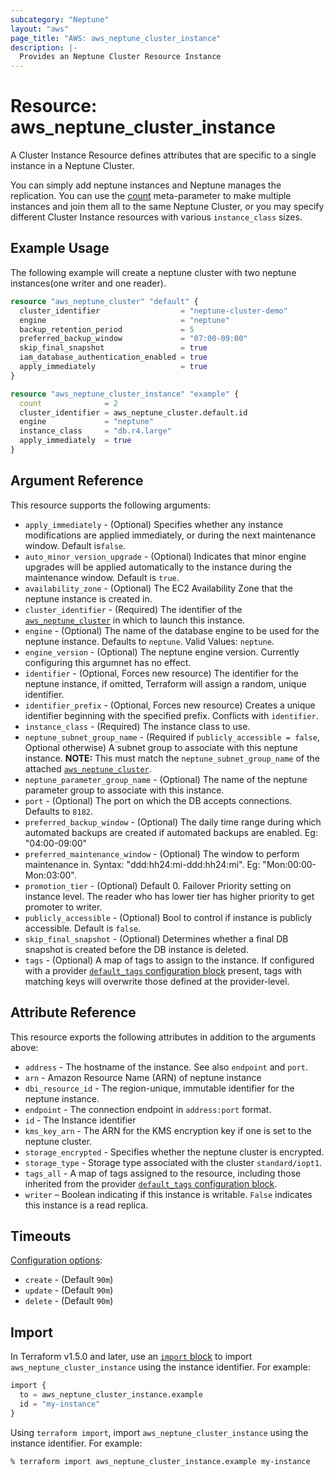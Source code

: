 ```yaml
---
subcategory: "Neptune"
layout: "aws"
page_title: "AWS: aws_neptune_cluster_instance"
description: |-
  Provides an Neptune Cluster Resource Instance
---
```


# Resource: aws_neptune_cluster_instance

A Cluster Instance Resource defines attributes that are specific to a single instance in a Neptune Cluster.

You can simply add neptune instances and Neptune manages the replication. You can use the [count][1]
meta-parameter to make multiple instances and join them all to the same Neptune Cluster, or you may specify different Cluster Instance resources with various `instance_class` sizes.

## Example Usage

The following example will create a neptune cluster with two neptune instances(one writer and one reader).

```terraform
resource "aws_neptune_cluster" "default" {
  cluster_identifier                  = "neptune-cluster-demo"
  engine                              = "neptune"
  backup_retention_period             = 5
  preferred_backup_window             = "07:00-09:00"
  skip_final_snapshot                 = true
  iam_database_authentication_enabled = true
  apply_immediately                   = true
}

resource "aws_neptune_cluster_instance" "example" {
  count              = 2
  cluster_identifier = aws_neptune_cluster.default.id
  engine             = "neptune"
  instance_class     = "db.r4.large"
  apply_immediately  = true
}
```

## Argument Reference

This resource supports the following arguments:

* `apply_immediately` - (Optional) Specifies whether any instance modifications
  are applied immediately, or during the next maintenance window. Default is`false`.
* `auto_minor_version_upgrade` - (Optional) Indicates that minor engine upgrades will be applied automatically to the instance during the maintenance window. Default is `true`.
* `availability_zone` - (Optional) The EC2 Availability Zone that the neptune instance is created in.
* `cluster_identifier` - (Required) The identifier of the [`aws_neptune_cluster`](/docs/providers/aws/r/neptune_cluster.html) in which to launch this instance.
* `engine` - (Optional) The name of the database engine to be used for the neptune instance. Defaults to `neptune`. Valid Values: `neptune`.
* `engine_version` - (Optional) The neptune engine version. Currently configuring this argumnet has no effect.
* `identifier` - (Optional, Forces new resource) The identifier for the neptune instance, if omitted, Terraform will assign a random, unique identifier.
* `identifier_prefix` - (Optional, Forces new resource) Creates a unique identifier beginning with the specified prefix. Conflicts with `identifier`.
* `instance_class` - (Required) The instance class to use.
* `neptune_subnet_group_name` - (Required if `publicly_accessible = false`, Optional otherwise) A subnet group to associate with this neptune instance. **NOTE:** This must match the `neptune_subnet_group_name` of the attached [`aws_neptune_cluster`](/docs/providers/aws/r/neptune_cluster.html).
* `neptune_parameter_group_name` - (Optional) The name of the neptune parameter group to associate with this instance.
* `port` - (Optional) The port on which the DB accepts connections. Defaults to `8182`.
* `preferred_backup_window` - (Optional) The daily time range during which automated backups are created if automated backups are enabled. Eg: "04:00-09:00"
* `preferred_maintenance_window` - (Optional) The window to perform maintenance in.
  Syntax: "ddd:hh24:mi-ddd:hh24:mi". Eg: "Mon:00:00-Mon:03:00".
* `promotion_tier` - (Optional) Default 0. Failover Priority setting on instance level. The reader who has lower tier has higher priority to get promoter to writer.
* `publicly_accessible` - (Optional) Bool to control if instance is publicly accessible. Default is `false`.
* `skip_final_snapshot` - (Optional) Determines whether a final DB snapshot is created before the DB instance is deleted.
* `tags` - (Optional) A map of tags to assign to the instance. If configured with a provider [`default_tags` configuration block](https://registry.terraform.io/providers/hashicorp/aws/latest/docs#default_tags-configuration-block) present, tags with matching keys will overwrite those defined at the provider-level.

## Attribute Reference

This resource exports the following attributes in addition to the arguments above:

* `address` - The hostname of the instance. See also `endpoint` and `port`.
* `arn` - Amazon Resource Name (ARN) of neptune instance
* `dbi_resource_id` - The region-unique, immutable identifier for the neptune instance.
* `endpoint` - The connection endpoint in `address:port` format.
* `id` - The Instance identifier
* `kms_key_arn` - The ARN for the KMS encryption key if one is set to the neptune cluster.
* `storage_encrypted` - Specifies whether the neptune cluster is encrypted.
* `storage_type` - Storage type associated with the cluster `standard/iopt1`.
* `tags_all` - A map of tags assigned to the resource, including those inherited from the provider [`default_tags` configuration block](https://registry.terraform.io/providers/hashicorp/aws/latest/docs#default_tags-configuration-block).
* `writer` – Boolean indicating if this instance is writable. `False` indicates this instance is a read replica.

[1]: https://www.terraform.io/docs/configuration/meta-arguments/count.html

## Timeouts

[Configuration options](https://developer.hashicorp.com/terraform/language/resources/syntax#operation-timeouts):

- `create` - (Default `90m`)
- `update` - (Default `90m`)
- `delete` - (Default `90m`)

## Import

In Terraform v1.5.0 and later, use an [`import` block](https://developer.hashicorp.com/terraform/language/import) to import `aws_neptune_cluster_instance` using the instance identifier. For example:

```terraform
import {
  to = aws_neptune_cluster_instance.example
  id = "my-instance"
}
```

Using `terraform import`, import `aws_neptune_cluster_instance` using the instance identifier. For example:

```console
% terraform import aws_neptune_cluster_instance.example my-instance
```
